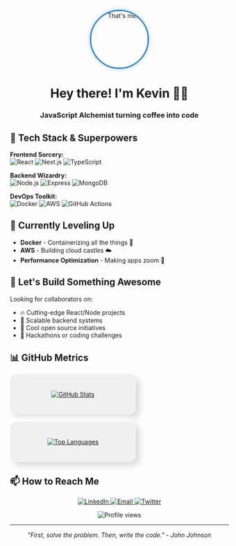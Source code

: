 

<!-- Profile pic with subtle animation -->
<p align="center">
  <img src="https://avatars.githubusercontent.com/u/56622620?v=4" alt="That's me!" width="130" style="border-radius: 50%; border: 3px solid #2E86C1; box-shadow: 0 0 10px rgba(46,134,193,0.4); transition: transform 0.3s;" onmouseover="this.style.transform='rotate(5deg)'" onmouseout="this.style.transform='rotate(0deg)'" />
</p>

<h1 align="center">Hey there! I'm Kevin 👨‍💻</h1>
<h3 align="center">JavaScript Alchemist turning coffee into code</h3>

## 🚀 Tech Stack & Superpowers

**Frontend Sorcery:**  
![React](https://img.shields.io/badge/-React-61DAFB?style=flat-square&logo=react&logoColor=white)
![Next.js](https://img.shields.io/badge/-Next.js-000000?style=flat-square&logo=next.js&logoColor=white)
![TypeScript](https://img.shields.io/badge/-TypeScript-3178C6?style=flat-square&logo=typescript&logoColor=white)

**Backend Wizardry:**  
![Node.js](https://img.shields.io/badge/-Node.js-339933?style=flat-square&logo=node.js&logoColor=white)
![Express](https://img.shields.io/badge/-Express-000000?style=flat-square&logo=express&logoColor=white)
![MongoDB](https://img.shields.io/badge/-MongoDB-47A248?style=flat-square&logo=mongodb&logoColor=white)

**DevOps Toolkit:**  
![Docker](https://img.shields.io/badge/-Docker-2496ED?style=flat-square&logo=docker&logoColor=white)
![AWS](https://img.shields.io/badge/-AWS-232F3E?style=flat-square&logo=amazon-aws&logoColor=white)
![GitHub Actions](https://img.shields.io/badge/-GitHub_Actions-2088FF?style=flat-square&logo=github-actions&logoColor=white)

## 🌱 Currently Leveling Up

- **Docker** - Containerizing all the things 🐳
- **AWS** - Building cloud castles ☁️
- **Performance Optimization** - Making apps zoom 🚀

## 🤝 Let's Build Something Awesome

Looking for collaborators on:
- 🔥 Cutting-edge React/Node projects
- 🚀 Scalable backend systems
- 🤖 Cool open source initiatives
- 🎯 Hackathons or coding challenges


## 📊 GitHub Metrics

<div align="center" style="display: flex; justify-content: space-between; flex-wrap: wrap; gap: 1rem;">

<!-- Neumorphic stat cards -->
<div style="background: #f0f0f0; border-radius: 15px; padding: 1.5rem; box-shadow: 8px 8px 15px #d9d9d9, -8px -8px 15px #ffffff; width: 48%;">
  
[![GitHub Stats](https://github-readme-stats.vercel.app/api?username=castercodes&show_icons=true&hide_border=true&bg_color=00000000&title_color=2E86C1&icon_color=2E86C1&text_color=333&custom_title=Development+Activity)](https://github.com/castercodes)

</div>

<div style="background: #f0f0f0; border-radius: 15px; padding: 1.5rem; box-shadow: 8px 8px 15px #d9d9d9, -8px -8px 15px #ffffff; width: 48%;">

[![Top Languages](https://github-readme-stats.vercel.app/api/top-langs/?username=castercodes&layout=compact&hide_border=true&bg_color=00000000&title_color=2E86C1&text_color=333&langs_count=6)](https://github.com/castercodes)

</div>

</div>

## 📫 How to Reach Me

<p align="center">
  <a href="https://linkedin.com/in/yourprofile">
    <img src="https://img.shields.io/badge/LinkedIn-Connect-blue?style=for-the-badge&logo=linkedin&logoColor=white" alt="LinkedIn"/>
  </a>
  <a href="mailto:your.email@example.com">
    <img src="https://img.shields.io/badge/Email-Shoot%20me%20a%20message-red?style=for-the-badge&logo=gmail&logoColor=white" alt="Email"/>
  </a>
  <a href="https://twitter.com/yourhandle">
    <img src="https://img.shields.io/badge/Twitter-Follow%20me-1DA1F2?style=for-the-badge&logo=twitter&logoColor=white" alt="Twitter"/>
  </a>
</p>

<p align="center">
  <img src="https://komarev.com/ghpvc/?username=castercodes&label=Profile%20Views&color=2E86C1&style=flat-square" alt="Profile views" />
</p>

---

<p align="center">
  <i>"First, solve the problem. Then, write the code." - John Johnson</i>
</p>
